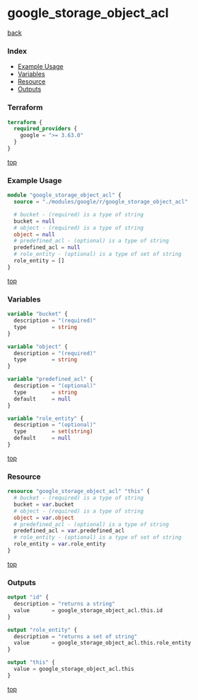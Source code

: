 # google_storage_object_acl

[back](../google.md)

### Index

- [Example Usage](#example-usage)
- [Variables](#variables)
- [Resource](#resource)
- [Outputs](#outputs)

### Terraform

```terraform
terraform {
  required_providers {
    google = ">= 3.63.0"
  }
}
```

[top](#index)

### Example Usage

```terraform
module "google_storage_object_acl" {
  source = "./modules/google/r/google_storage_object_acl"

  # bucket - (required) is a type of string
  bucket = null
  # object - (required) is a type of string
  object = null
  # predefined_acl - (optional) is a type of string
  predefined_acl = null
  # role_entity - (optional) is a type of set of string
  role_entity = []
}
```

[top](#index)

### Variables

```terraform
variable "bucket" {
  description = "(required)"
  type        = string
}

variable "object" {
  description = "(required)"
  type        = string
}

variable "predefined_acl" {
  description = "(optional)"
  type        = string
  default     = null
}

variable "role_entity" {
  description = "(optional)"
  type        = set(string)
  default     = null
}
```

[top](#index)

### Resource

```terraform
resource "google_storage_object_acl" "this" {
  # bucket - (required) is a type of string
  bucket = var.bucket
  # object - (required) is a type of string
  object = var.object
  # predefined_acl - (optional) is a type of string
  predefined_acl = var.predefined_acl
  # role_entity - (optional) is a type of set of string
  role_entity = var.role_entity
}
```

[top](#index)

### Outputs

```terraform
output "id" {
  description = "returns a string"
  value       = google_storage_object_acl.this.id
}

output "role_entity" {
  description = "returns a set of string"
  value       = google_storage_object_acl.this.role_entity
}

output "this" {
  value = google_storage_object_acl.this
}
```

[top](#index)
